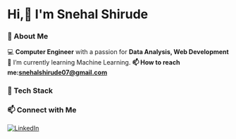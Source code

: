 # Hi,👋 I'm Snehal Shirude 

<!--
**snehalshirude/snehalshirude** is a ✨ _special_ ✨ repository because its `README.md` (this file) appears on your GitHub profile.

Here are some ideas to get you started:

- 🔭 I’m currently working on ...
- 🌱 I’m currently learning ...
- 👯 I’m looking to collaborate on ...
- 🤔 I’m looking for help with ...
- 💬 Ask me about ...
- 📫 How to reach me: ...
- 😄 Pronouns: ...
- ⚡ Fun fact: ...
-->
### 🚀 About Me  
💻 **Computer Engineer** with a passion for **Data Analysis, Web Development**   
🌱 I’m currently learning Machine Learning. 
**📫 How to reach me:snehalshirude07@gmail.com**

### 🔧 Tech Stack  


### 📫 Connect with Me  
[![LinkedIn](https://img.shields.io/badge/LinkedIn-0A66C2?style=for-the-badge&logo=linkedin&logoColor=white)](your-linkedin-url)  
